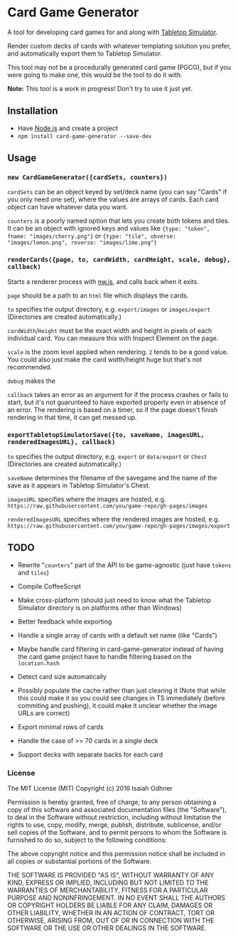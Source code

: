 
# Card Game Generator

A tool for developing card games for and along with [Tabletop Simulator][].

Render custom decks of cards with whatever templating solution you prefer,
and automatically export them to Tabletop Simulator.

This tool may not be a procedurally generated card game (PGCG),
but if you were going to make one, this would be the tool to do it with.

**Note:** This tool is a work in progress!
Don't try to use it just yet.


## Installation

* Have [Node.js][] and create a project
* `npm install card-game-generator --save-dev`


## Usage

### `new CardGameGenerator({cardSets, counters})`

`cardSets` can be an object keyed by set/deck name
(you can say "Cards" if you only need one set),
where the values are arrays of cards.
Each card object can have whatever data you want.

`counters` is a poorly named option that lets you create
both tokens and tiles.
It can be an object with ignored keys and values like
`{type: "token", fname: "images/cherry.png"}`
or
`{type: "tile", obverse: "images/lemon.png", reverse: "images/lime.png"}`

### `renderCards({page, to, cardWidth, cardHeight, scale, debug}, callback)`

Starts a renderer process with [nw.js][], and calls back when it exits.

`page` should be a path to an `html` file which displays the cards.

`to` specifies the output directory, e.g.
`export/images` or `images/export`
(Directories are created automatically.)

`cardWidth`/`Height` must be the exact width and height in pixels of each individual card.
You can measure this with Inspect Element on the page.

`scale` is the zoom level applied when rendering.
`2` tends to be a good value.
You could also just make the card width/height huge but that's not recommended.

`debug` makes the 

`callback` takes an error as an argument
for if the process crashes or fails to start,
but it's not guarunteed to have exported properly even in absence of an error.
The rendering is based on a timer, so if the page doesn't finish rendering in that time, it can get messed up.

### `exportTabletopSimulatorSave({to, saveName, imagesURL, renderedImagesURL}, callback)`

`to` specifies the output directory, e.g.
`export` or `data/export` or `Chest`
(Directories are created automatically.)

`saveName` determines the filename of the savegame
and the name of the save as it appears in Tabletop Simulator's Chest.

`imagesURL` specifies where the images are hosted, e.g.
`https://raw.githubusercontent.com/you/game-repo/gh-pages/images`

`renderedImagesURL` specifies where the rendered images are hosted, e.g.
`https://raw.githubusercontent.com/you/game-repo/gh-pages/images/export`



## TODO

* Rewrite "`counters`" part of the API to be game-agnostic
  (just have `tokens` and `tiles`)

* Compile CoffeeScript

* Make cross-platform (should just need to know what the Tabletop Simulator directory is on platforms other than Windows)

* Better feedback while exporting

* Handle a single array of cards with a default set name (like "Cards")

* Maybe handle card filtering in card-game-generator instead of having the card game project have to handle filtering based on the `location.hash`

* Detect card size automatically

* Possibly populate the cache rather than just clearing it
  (Note that while this could make it so you could see changes in TS immediately (before commiting and pushing), it could make it unclear whether the image URLs are correct)

* Export minimal rows of cards

* Handle the case of >= 70 cards in a single deck

* Support decks with separate backs for each card


### License

The MIT License (MIT)
Copyright (c) 2016 Isaiah Odhner

Permission is hereby granted, free of charge, to any person obtaining a copy of this software and associated documentation files (the "Software"), to deal in the Software without restriction, including without limitation the rights to use, copy, modify, merge, publish, distribute, sublicense, and/or sell copies of the Software, and to permit persons to whom the Software is furnished to do so, subject to the following conditions:

The above copyright notice and this permission notice shall be included in all copies or substantial portions of the Software.

THE SOFTWARE IS PROVIDED "AS IS", WITHOUT WARRANTY OF ANY KIND, EXPRESS OR IMPLIED, INCLUDING BUT NOT LIMITED TO THE WARRANTIES OF MERCHANTABILITY, FITNESS FOR A PARTICULAR PURPOSE AND NONINFRINGEMENT. IN NO EVENT SHALL THE AUTHORS OR COPYRIGHT HOLDERS BE LIABLE FOR ANY CLAIM, DAMAGES OR OTHER LIABILITY, WHETHER IN AN ACTION OF CONTRACT, TORT OR OTHERWISE, ARISING FROM, OUT OF OR IN CONNECTION WITH THE SOFTWARE OR THE USE OR OTHER DEALINGS IN THE SOFTWARE.


[Node.js]: https://nodejs.org/en/
[nw.js]: http://nwjs.io/
[Tabletop Simulator]: http://store.steampowered.com/app/286160/
